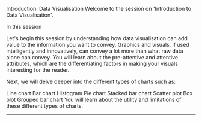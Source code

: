 Introduction: Data Visualisation
Welcome to the session on 'Introduction to Data Visualisation'.

 

In this session
 

Let's begin this session by understanding how data visualisation can add value to the information you want to convey. Graphics and visuals, if used intelligently and innovatively, can convey a lot more than what raw data alone can convey. You will learn about the pre-attentive and attentive attributes, which are the differentiating factors in making your visuals interesting for the reader. 

 

Next, we will delve deeper into the different types of charts such as:

Line chart
Bar chart
Histogram
Pie chart
Stacked bar chart
Scatter plot
Box plot
Grouped bar chart
You will learn about the utility and limitations of these different types of charts. 


------------------------------------------------------------------------------------

